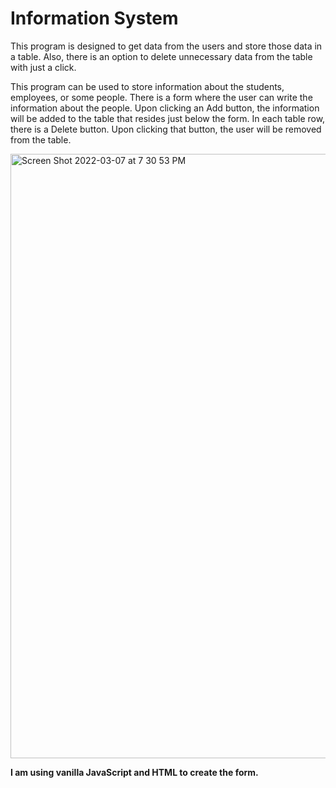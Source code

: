 # Information System

This program is designed to get data from the users and store those data in a table.
Also, there is an option to delete unnecessary data from the table with just a click. 

This program can be used to store information about the students, employees, or some people.
There is a form where the user can write the information about the people.
Upon clicking an Add button, the information will be added to the table that resides just below the form.
In each table row, there is a Delete button. 
Upon clicking that button, the user will be removed from the table.

<img width="967" alt="Screen Shot 2022-03-07 at 7 30 53 PM" src="https://user-images.githubusercontent.com/67757251/157147996-24d9650e-91c3-4011-b73b-7b80650158a8.png">

**I am using vanilla JavaScript and HTML to create the form.**
